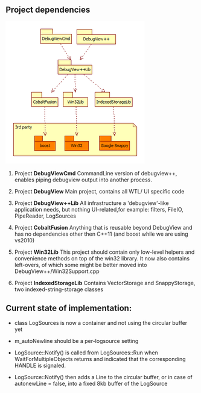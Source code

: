 Project dependencies
--------------------

![DebugView++ Projects](art/DebugViewProjects.png "DebugView++ Projects")

1. Project **DebugViewCmd**
CommandLine version of debugview++, 
enables piping debugview output into another process.

2. Project **DebugView**
Main project, contains all WTL/ UI  specific code

3. Project **DebugView++Lib**
All infrastructure a 'debugview'-like application needs,
but nothing UI-related,for example: filters, FileIO, PipeReader, LogSources

4. Project **CobaltFusion**
Anything that is reusable beyond DebugView and has no dependencies other then C++11
(and boost while we are using vs2010)

5. Project **Win32Lib**
This project should contain only low-level helpers and convenience methods on top of the win32 library.
It now also contains left-overs, of which some might be better moved into DebugView++/Win32Support.cpp

6. Project **IndexedStorageLib**
Contains VectorStorage and SnappyStorage, two
indexed-string-storage classes


Current state of implementation:
--------------------------------

- class LogSources is now a container and not using the circular buffer yet
- m_autoNewline should be a per-logsource setting

- LogSource::Notify() is called from LogSources::Run 
when WaitForMultipleObjects returns and indicated that the corresponding HANDLE is signaled.

- LogSource::Notify() then adds a Line to the circular buffer,
or in case of autonewLine = false, into a fixed 8kb buffer of the LogSource

